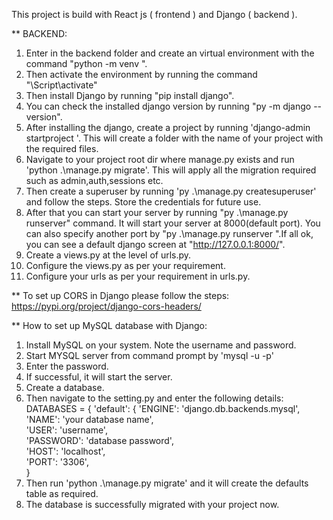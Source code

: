This project is build with React js ( frontend ) and Django ( backend ).

\*\* BACKEND:

1. Enter in the backend folder and create an virtual environment with the command "python -m venv <your env name>".
2. Then activate the environment by running the command "<your env name>\Script\activate"
3. Then install Django by running "pip install django".
4. You can check the installed django version by running "py -m django --version".
5. After installing the django, create a project by running 'django-admin startproject <your project name>'. This will create a folder with the name of your project with the required files.
6. Navigate to your project root dir where manage.py exists and run 'python .\manage.py migrate'. This will apply all the migration required such as admin,auth,sessions etc.
7. Then create a superuser by running 'py .\manage.py createsuperuser' and follow the steps. Store the credentials for future use.
8. After that you can start your server by running "py .\manage.py runserver" command. It will start your server at 8000(default port). You can also specify another port by "py .\manage.py runserver <your port>".If all ok, you can see a default django screen at "http://127.0.0.1:8000/".
9. Create a views.py at the level of urls.py.
10. Configure the views.py as per your requirement.
11. Configure your urls as per your requirement in urls.py.

\*\* To set up CORS in Django please follow the steps: https://pypi.org/project/django-cors-headers/

\*\* How to set up MySQL database with Django:

1. Install MySQL on your system. Note the username and password.
2. Start MYSQL server from command prompt by 'mysql -u <username> -p'
3. Enter the password.
4. If successful, it will start the server.
5. Create a database.
6. Then navigate to the setting.py and enter the following details:
   DATABASES = {
   'default': {
   'ENGINE': 'django.db.backends.mysql',
   'NAME': 'your database name',  
    'USER': 'username',  
    'PASSWORD': 'database password',  
    'HOST': 'localhost',  
    'PORT': '3306',  
    }
7. Then run 'python .\manage.py migrate' and it will create the defaults table as required.
8. The database is successfully migrated with your project now.
